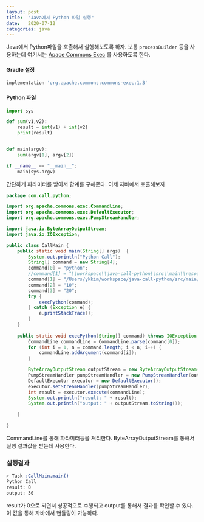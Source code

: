 ```yaml
---
layout: post
title:  "Java에서 Python 파일 실행"
date:   2020-07-12
categories: java
---
```


Java에서 Python파일을 호출해서 실행해보도록 하자. 보통 `processBuilder` 등을 사용하는데 여기서는  [Apace Commons Exec](https://commons.apache.org/proper/commons-exec/index.html) 를 사용하도록 한다. 

#### Gradle 설정 

```groovy 
implementation 'org.apache.commons:commons-exec:1.3'
```



#### Python 파일 

```python 
import sys

def sum(v1,v2):
    result = int(v1) + int(v2)
    print(result)


def main(argv):
    sum(argv[1], argv[2])

if __name__ == "__main__":
    main(sys.argv)
```

간단하게 파라미터를 받아서 합계를 구해준다. 이제 자바에서 호출해보자 

```java 
package com.call.python;

import org.apache.commons.exec.CommandLine;
import org.apache.commons.exec.DefaultExecutor;
import org.apache.commons.exec.PumpStreamHandler;

import java.io.ByteArrayOutputStream;
import java.io.IOException;

public class CallMain {
    public static void main(String[] args)  {
    	System.out.println("Python Call");
        String[] command = new String[4];
        command[0] = "python";
        //command[1] = "\\workspace\\java-call-python\\src\\main\\resources\\test.py";
        command[1] = "/Users/ykkim/workspace/java-call-python/src/main/resources/test.py";
        command[2] = "10";
        command[3] = "20";
        try {
            execPython(command);
        } catch (Exception e) {
            e.printStackTrace();
        }
    }
    
    public static void execPython(String[] command) throws IOException, InterruptedException {
        CommandLine commandLine = CommandLine.parse(command[0]);
        for (int i = 1, n = command.length; i < n; i++) {
            commandLine.addArgument(command[i]);
        }

        ByteArrayOutputStream outputStream = new ByteArrayOutputStream();
        PumpStreamHandler pumpStreamHandler = new PumpStreamHandler(outputStream);
        DefaultExecutor executor = new DefaultExecutor();
        executor.setStreamHandler(pumpStreamHandler);
        int result = executor.execute(commandLine);
        System.out.println("result: " + result);
        System.out.println("output: " + outputStream.toString());

    }    
        
}

```

CommandLine를 통해 파라미터등을 처리한다. ByteArrayOutputStream를 통해서 실행 결과값을 받는데 사용한다. 



### 실행결과

``` bash 
> Task :CallMain.main()
Python Call
result: 0
output: 30
```

result가 0으로 되면서 성공적으로 수행되고 output를 통해서 결과를 확인할 수 있다. 이 값을 통해 자바에서 핸들링이 가능하다. 